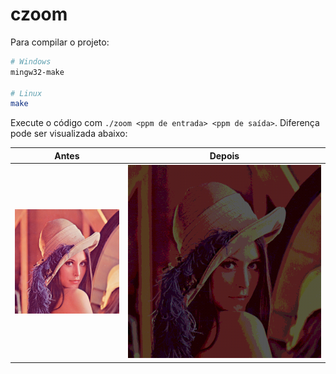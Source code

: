 # czoom

Para compilar o projeto:

```bash
# Windows
mingw32-make

# Linux
make
```

Execute o código com `./zoom <ppm de entrada> <ppm de saída>`. Diferença pode ser visualizada abaixo:

Antes             |  Depois
:-------------------------:|:-------------------------:
![](output/lena.jpg)  |  ![](output/lena_zoomed.jpg)

